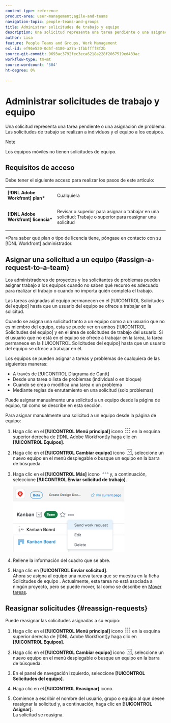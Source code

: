 ```yaml
---
content-type: reference
product-area: user-management;agile-and-teams
navigation-topic: people-teams-and-groups
title: Administrar solicitudes de trabajo y equipo
description: Una solicitud representa una tarea pendiente o una asignación de problema. Las solicitudes de trabajo se realizan a individuos y el equipo a los equipos.
author: Lisa
feature: People Teams and Groups, Work Management
exl-id: ef96e520-0d5f-4180-a27a-1fbbffff8f2b
source-git-commit: 9693ac3792fec3eca6218a228f2067519ed433ac
workflow-type: tm+mt
source-wordcount: '504'
ht-degree: 0%

---
```


# Administrar solicitudes de trabajo y equipo

Una solicitud representa una tarea pendiente o una asignación de problema. Las solicitudes de trabajo se realizan a individuos y el equipo a los equipos.

>[!NOTE]
>
>Los equipos móviles no tienen solicitudes de equipo.

## Requisitos de acceso

Debe tener el siguiente acceso para realizar los pasos de este artículo:

<table style="table-layout:auto"> 
 <col> 
 </col> 
 <col> 
 </col> 
 <tbody> 
  <tr> 
   <td role="rowheader"><strong>[!DNL Adobe Workfront] plan*</strong></td> 
   <td> <p>Cualquiera</p> </td> 
  </tr> 
  <tr> 
   <td role="rowheader"><strong>[!DNL Adobe Workfront] licencia*</strong></td> 
   <td> <p>Revisar o superior para asignar o trabajar en una solicitud; Trabaje o superior para reasignar una solicitud</p> </td> 
  </tr> 
 </tbody> 
</table>

&#42;Para saber qué plan o tipo de licencia tiene, póngase en contacto con su [!DNL Workfront] administrador.

## Asignar una solicitud a un equipo {#assign-a-request-to-a-team}

Los administradores de proyectos y los solicitantes de problemas pueden asignar trabajo a los equipos cuando no saben qué recurso es adecuado para realizar el trabajo o cuando no importa quién completa el trabajo.

Las tareas asignadas al equipo permanecen en el [!UICONTROL Solicitudes del equipo] hasta que un usuario del equipo se ofrece a trabajar en la solicitud.

Cuando se asigna una solicitud tanto a un equipo como a un usuario que no es miembro del equipo, esta se puede ver en ambos [!UICONTROL Solicitudes del equipo] y en el área de solicitudes de trabajo del usuario. Si el usuario que no está en el equipo se ofrece a trabajar en la tarea, la tarea permanece en la [!UICONTROL Solicitudes del equipo] hasta que un usuario del equipo se ofrece a trabajar en él.

Los equipos se pueden asignar a tareas y problemas de cualquiera de las siguientes maneras:

* A través de [!UICONTROL Diagrama de Gantt]
* Desde una tarea o lista de problemas (individual o en bloque)
* Cuando se crea o modifica una tarea o un problema
* Mediante reglas de enrutamiento en una solicitud (solo problemas)

Puede asignar manualmente una solicitud a un equipo desde la página de equipo, tal como se describe en esta sección.

Para asignar manualmente una solicitud a un equipo desde la página de equipo:

1. Haga clic en el **[!UICONTROL Menú principal]** icono ![](assets/main-menu-icon.png) en la esquina superior derecha de [!DNL Adobe Workfront]y haga clic en **[!UICONTROL Equipos]**.

1. Haga clic en el **[!UICONTROL Cambiar equipo]** icono ![Icono Cambiar equipo](assets/switch-team-icon.png), seleccione un nuevo equipo en el menú desplegable o busque un equipo en la barra de búsqueda.

1. Haga clic en el **[!UICONTROL Más]** icono ![](assets/more-icon.png)y, a continuación, seleccione **[!UICONTROL Enviar solicitud de trabajo]**.

   ![](assets/edit-team-settings-350x205.png)

1. Rellene la información del cuadro que se abre.
1. Haga clic en **[!UICONTROL Enviar solicitud]**.\
   Ahora se asigna al equipo una nueva tarea que se muestra en la ficha Solicitudes de equipo . Actualmente, esta tarea no está asociada a ningún proyecto, pero se puede mover, tal como se describe en [Mover tareas](../../manage-work/tasks/manage-tasks/move-tasks.md).

## Reasignar solicitudes {#reassign-requests}

Puede reasignar las solicitudes asignadas a su equipo:

1. Haga clic en el **[!UICONTROL Menú principal]** icono ![](assets/main-menu-icon.png) en la esquina superior derecha de [!DNL Adobe Workfront]y haga clic en **[!UICONTROL Equipos]**.
1. Haga clic en el **[!UICONTROL Cambiar equipo]** icono ![Icono Cambiar equipo](assets/switch-team-icon.png), seleccione un nuevo equipo en el menú desplegable o busque un equipo en la barra de búsqueda.
1. En el panel de navegación izquierdo, seleccione **[!UICONTROL Solicitudes del equipo]**.
1. Haga clic en el **[!UICONTROL Reasignar]** icono.

1. Comience a escribir el nombre del usuario, grupo o equipo al que desee reasignar la solicitud y, a continuación, haga clic en **[!UICONTROL Asignar]**.\
   La solicitud se reasigna.
